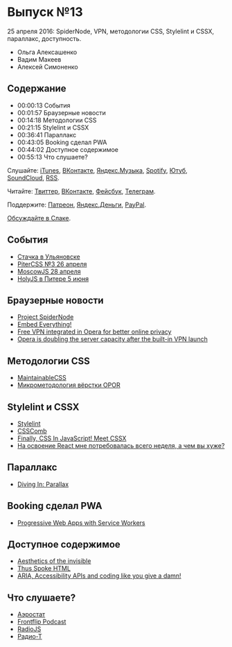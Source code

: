 # Выпуск №13

25 апреля 2016: SpiderNode, VPN, методологии CSS, Stylelint и CSSX, параллакс, доступность.

- Ольга Алексашенко
- Вадим Макеев
- Алексей Симоненко

## Содержание

- 00:00:13 События
- 00:01:57 Браузерные новости
- 00:14:18 Методологии CSS
- 00:21:15 Stylelint и CSSX
- 00:36:41 Параллакс
- 00:43:05 Booking сделал PWA
- 00:44:02 Доступное содержимое
- 00:55:13 Что слушаете?

Слушайте: [iTunes](https://itunes.apple.com/podcast/id1080500016), [ВКонтакте](https://vk.com/podcasts-32017543), [Яндекс.Музыка](https://music.yandex.ru/album/6245956), [Spotify](https://open.spotify.com/show/3rzAcADjpBpXt73L0epTjV), [Ютуб](https://www.youtube.com/playlist?list=PLMBnwIwFEFHcwuevhsNXkFTcadeX5R1Go), [SoundCloud](https://soundcloud.com/web-standards), [RSS](https://web-standards.ru/podcast/feed/).

Читайте: [Твиттер](https://twitter.com/webstandards_ru), [ВКонтакте](https://vk.com/webstandards_ru), [Фейсбук](https://www.facebook.com/webstandardsru), [Телеграм](https://t.me/webstandards_ru).

Поддержите: [Патреон](https://www.patreon.com/webstandards_ru), [Яндекс.Деньги](https://money.yandex.ru/to/41001119329753), [PayPal](https://www.paypal.me/pepelsbey).

[Обсуждайте в Слаке](http://slack.web-standards.ru/).

## События

- [Стачка в Ульяновске](http://nastachku.ru/)
- [PiterCSS №3 26 апреля](https://pitercss.timepad.ru/event/318387/)
- [MoscowJS 28 апреля](http://moscowjs.ru/)
- [HolyJS в Питере 5 июня](http://holyjs.ru/)

## Браузерные новости

- [Project SpiderNode](https://ehsanakhgari.org/blog/2016-04-20/project-spidernode)
- [Embed Everything!](https://medium.com/p/9aeff6911da0)
- [Free VPN integrated in Opera for better online privacy](http://www.opera.com/blogs/desktop/2016/04/free-vpn-integrated-opera-for-windows-mac/)
- [Opera is doubling the server capacity after the built-in VPN launch](http://www.opera.com/blogs/news/2016/04/opera-doubling-server-capacity-vpn/)

## Методологии CSS

- [MaintainableCSS](http://maintainablecss.com/)
- [Микрометодология вёрстки OPOR](http://nano.sapegin.ru/all/opor-methodology)

## Stylelint и CSSX

- [Stylelint](https://css-tricks.com/stylelint/)
- [CSSComb](http://csscomb.com/)
- [Finally, CSS In JavaScript! Meet CSSX](https://www.smashingmagazine.com/2016/04/finally-css-javascript-meet-cssx/)
- [На освоение React мне потребовалась всего неделя, а чем вы хуже?](http://css-live.ru/articles/na-osvoenie-react-mne-potrebovalas-vsego-nedelya-a-chem-vy-xuzhe.html)

## Параллакс

- [Diving In: Parallax](https://youtu.be/lmZd7KlkJvc?list=PL08jItIqOb2r4k_v0WwIjwWptv5BTsBK1)

## Booking сделал PWA

- [Progressive Web Apps with Service Workers](http://blog.booking.com/progressive-web-apps-with-service-workers.html)

## Доступное содержимое

- [Aesthetics of the invisible](https://francescoschwarz.de/en/blog/aesthetics-of-the-invisible/)
- [Thus Spoke HTML](https://www.paciellogroup.com/blog/2015/10/thus-spoke-html/)
- [ARIA, Accessibility APIs and coding like you give a damn!](https://vimeo.com/134451991)

## Что слушаете?

- [Аэростат](https://itunes.apple.com/ru/podcast/aerostat/id1069719490)
- [Frontflip Podcast](http://frontflip.me/)
- [RadioJS](https://radiojs.ru/)
- [Радио-Т](https://radio-t.com/)
